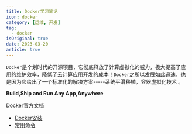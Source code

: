 ```yaml
---
title: Docker学习笔记
icon: docker
category: [运维, 开发]
tag:
  - docker
isOriginal: true
date: 2023-03-20
article: true
---
```


`Docker`是个划时代的开源项目，它彻底释放了计算虚拟化的威力，极大提高了应用的维护效率，降低了云计算应用开发的成本！`Docker`之所以发展如此迅速，也是因为它给出了一个标准化的解决方案-----系统平滑移植，容器虚拟化技术 。 

**Build,Ship and Run Any App,Anywhere**

<!-- more -->

[Docker官方文档](https://docs.docker.com/)

- [Docker安装](install.md)
- [常用命令](commomCmds.md)
